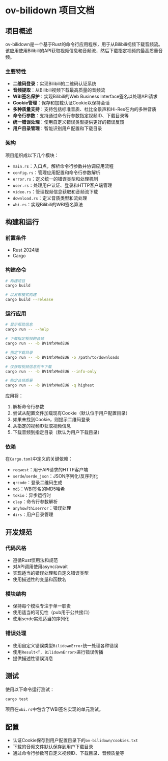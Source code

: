 # ov-bilidown 项目文档

## 项目概述

ov-bilidown是一个基于Rust的命令行应用程序，用于从Bilibili视频下载音频流。该应用使用Bilibili的API获取视频信息和音频流，然后下载指定视频的最高质量音频。

### 主要特性

- **二维码登录**：实现Bilibili的二维码认证系统
- **音频提取**：从Bilibili视频下载最高质量的音频流
- **WBI签名保护**：实现Bilibili的Web Business Interface签名以处理API请求
- **Cookie管理**：保存和加载认证Cookie以保持会话
- **多种质量支持**：支持包括标准音质、杜比全景声和Hi-Res在内的多种音质
- **命令行参数**：支持通过命令行参数指定视频ID、下载目录等
- **统一错误处理**：使用自定义错误类型提供更好的错误反馈
- **用户目录管理**：智能识别用户配置和下载目录

### 架构

项目组织成以下几个模块：

- `main.rs`：入口点，解析命令行参数并协调应用流程
- `config.rs`：管理应用配置和命令行参数解析
- `error.rs`：定义统一的错误类型和处理机制
- `user.rs`：处理用户认证、登录和HTTP客户端管理
- `video.rs`：管理视频信息获取和音频流下载
- `download.rs`：定义音质类型和流处理
- `wbi.rs`：实现Bilibili的WBI签名算法

## 构建和运行

### 前置条件

- Rust 2024版
- Cargo

### 构建命令

```bash
# 构建项目
cargo build

# 以发布模式构建
cargo build --release
```

### 运行应用

```bash
# 显示帮助信息
cargo run -- --help

# 下载指定视频的音频
cargo run -- -b BV1NfxMedEU6

# 指定下载目录
cargo run -- -b BV1NfxMedEU6 -o /path/to/downloads

# 仅获取视频信息而不下载
cargo run -- -b BV1NfxMedEU6 --info-only

# 指定音频质量
cargo run -- -b BV1NfxMedEU6 -q highest
```

应用将：
1. 解析命令行参数
2. 尝试从配置文件加载现有Cookie（默认位于用户配置目录）
3. 如果未找到Cookie，则提示二维码登录
4. 从指定的视频ID获取视频信息
5. 下载音频到指定目录（默认为用户下载目录）

### 依赖

在`Cargo.toml`中定义的关键依赖：
- `reqwest`：用于API请求的HTTP客户端
- `serde`/`serde_json`：JSON序列化/反序列化
- `qrcode`：登录二维码生成
- `md5`：WBI签名的MD5哈希
- `tokio`：异步运行时
- `clap`：命令行参数解析
- `anyhow`/`thiserror`：错误处理
- `dirs`：用户目录管理

## 开发规范

### 代码风格

- 遵循Rust惯用法和规范
- 对API调用使用async/await
- 实现适当的错误处理和自定义错误类型
- 使用描述性的变量和函数名

### 模块结构

- 保持每个模块专注于单一职责
- 使用适当的可见性（pub用于公共接口）
- 使用serde实现适当的序列化

### 错误处理

- 使用自定义错误类型`BilidownError`统一处理各种错误
- 使用`Result<T, BilidownError>`进行错误传播
- 提供描述性错误消息

## 测试

使用以下命令运行测试：
```bash
cargo test
```

项目在`wbi.rs`中包含了WBI签名实现的单元测试。

## 配置

- 认证Cookie保存到用户配置目录下的`ov-bilidown/cookies.txt`
- 下载的音频文件默认保存到用户下载目录
- 通过命令行参数可自定义视频ID、下载目录、音频质量等